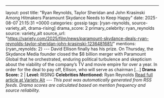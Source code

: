 ---
layout: post
title: "Ryan Reynolds, Taylor Sheridan and John Krasinski Among Hitmakers Paramount Skydance Needs to Keep Happy"
date: 2025-08-07 21:15:31 +0000
categories: gossip
tags: [ryan-reynolds, source-variety_alt, drama-rising]
drama_score: 2
primary_celebrity: ryan_reynolds
source: variety_alt
source_url: "https://variety.com/2025/film/news/paramount-skydance-deals-ryan-reynolds-taylor-sheridan-john-krasinski-1236481681/"
mentions: {ryan_reynolds: 2} --- David Ellison finally has his prize. On Thursday, the Skydance Media founder closed the $8 billion merger with Paramount Global that he orchestrated, enduring political turbulence and skepticism about the viability of the company’s TV and movie empire for over a year. In order for the deal to pay off, Ellison, who will serve as chairman […] **Drama Score:** 2 | **Level:** RISING **Celebrities Mentioned:** Ryan Reynolds [Read full article at Variety Alt](https://variety.com/2025/film/news/paramount-skydance-deals-ryan-reynolds-taylor-sheridan-john-krasinski-1236481681/) --- *This post was automatically generated from RSS feeds. Drama scores are calculated based on mention frequency and source reliability.*